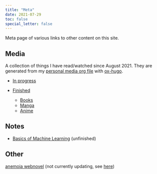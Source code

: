 ```yaml
---
title: "Meta"
date: 2021-07-29
toc: false
special_letter: false
---
```


Meta page of various links to other content on this site.

## Media

A collection of things I have read/watched since August 2021. They are generated from my [personal media org file](https://raw.githubusercontent.com/rayes0/blog/master/content-org/media-list.org) with [ox-hugo](https://ox-hugo.scripter.co/).

- [In progress](/media/in-progress)

- [Finished](/media/finished)
  - [Books](/media/finished#books)
  - [Manga](/media/finished#manga)
  - [Anime](/media/finished#anime)

## Notes

- [Basics of Machine Learning](/notes/machine-learning) (unfinished)

## Other

[anemoia webnovel](/anemoia/) (not currently updating, see [here](/about/#writing))